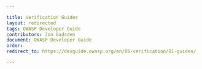```yaml
---

title: Verification Guides
layout: redirected
tags: OWASP Developer Guide
contributors: Jon Gadsden
document: OWASP Developer Guide
order:
redirect_to: https://devguide.owasp.org/en/06-verification/01-guides/

---
```

